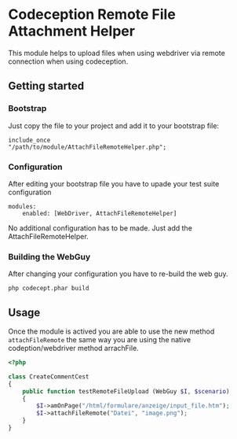 # Codeception Remote File Attachment Helper

This module helps to upload files when using webdriver via remote connection when using codeception. 

## Getting started

### Bootstrap
Just copy the file to your project and add it to your bootstrap file:

<code>include_once "/path/to/module/AttachFileRemoteHelper.php";</code>

### Configuration
After editing your bootstrap file you have to upade your test suite configuration

```
modules:
    enabled: [WebDriver, AttachFileRemoteHelper]
```

No additional configuration has to be made. Just add the AttachFileRemoteHelper.

### Building the WebGuy

After changing your configuration you have to re-build the web guy. 

``` 
php codecept.phar build
```

## Usage

Once the module is actived you are able to use the new method <code>attachFileRemote</code> the same way you are using the native codeption/webdriver method arrachFile.

```php
<?php

class CreateCommentCest
{
    public function testRemoteFileUpload (WebGuy $I, $scenario)
    {
        $I->amOnPage("/html/formulare/anzeige/input_file.htm");
        $I->attachFileRemote("Datei", "image.png");
    }
}
```
